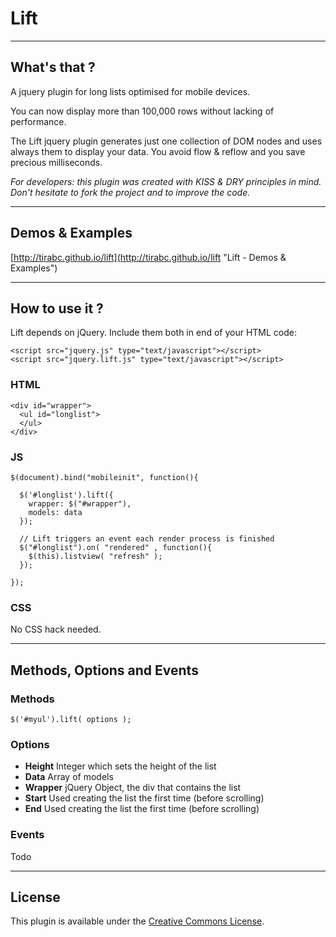 # Lift #

---

## What's that ? ##

A jquery plugin for long lists optimised for mobile devices.

You can now display more than 100,000 rows without lacking of performance.

The Lift jquery plugin generates just one collection of DOM nodes and uses always them to display your data. You avoid flow & reflow and you save precious milliseconds.

*For developers: this plugin was created with KISS & DRY principles in mind. Don't hesitate to fork the project and to improve the code.*

---

## Demos & Examples ##

[http://tirabc.github.io/lift](http://tirabc.github.io/lift "Lift - Demos & Examples")

---

## How to use it ? ##

Lift depends on jQuery. Include them both in end of your HTML code:

    <script src="jquery.js" type="text/javascript"></script>
    <script src="jquery.lift.js" type="text/javascript"></script>

### HTML ###

    <div id="wrapper">
      <ul id="longlist">
      </ul>
    </div>
    
### JS ###

    $(document).bind("mobileinit", function(){
            
      $('#longlist').lift({
        wrapper: $("#wrapper"),
        models: data
      });
          
      // Lift triggers an event each render process is finished      
      $("#longlist").on( "rendered" , function(){
        $(this).listview( "refresh" );
      });
                
    });

### CSS ###

No CSS hack needed.

---

## Methods, Options and Events ##

### Methods ###

    $('#myul').lift( options );

### Options ###

* **Height** Integer which sets the height of the list
* **Data** Array of models
* **Wrapper** jQuery Object, the div that contains the list
* **Start** Used creating the list the first time (before scrolling)
* **End** Used creating the list the first time (before scrolling)

### Events ###

Todo

---

## License ##

This plugin is available under the [Creative Commons License](https://github.com/tirabc/lift/blob/master/CC-LICENSE.txt "CC-BY-NC License for Lift jquery plugin").
